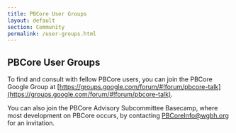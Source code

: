 ```yaml
---
title: PBCore User Groups
layout: default
section: Community
permalink: /user-groups.html
---
```


<h2 class="dark-grey title bold">PBCore User Groups</h2>

To find and consult with fellow PBCore users, you can join the PBCore Google Group at [https://groups.google.com/forum/#!forum/pbcore-talk](https://groups.google.com/forum/#!forum/pbcore-talk).

You can also join the PBCore Advisory Subcommittee Basecamp, where most development on PBCore occurs, by contacting PBCoreInfo@wgbh.org for an invitation.
